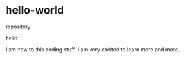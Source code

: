 # hello-world
repository

hello!

I am new to this coding stuff. I am very excited to learn more and more.
